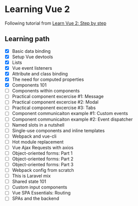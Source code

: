 # Learning Vue 2

Following tutorial from [Learn Vue 2: Step by step](https://laracasts.com/series/learn-vue-2-step-by-step/episodes/3?autoplay=true)

## Learning path

- [X] Basic data binding
- [X] Setup Vue devtools
- [X] Lists
- [X] Vue event listeners
- [X] Attribute and class binding
- [X] The need for computed properties
- [X] Components 101
- [ ] Components within components
- [ ] Practical component excercise #1: Message
- [ ] Practical component excercise #2: Modal
- [ ] Practical component excercise #3: Tabs
- [ ] Component communicaiton example #1: Custom events
- [ ] Component communicaiton example #2: Event dispatcher
- [ ] Named slots in a nutshell
- [ ] Single-use components and inline templates
- [ ] Webpack and vue-cli
- [ ] Hot module replacement
- [ ] Vue Ajax Requests with axios
- [ ] Object-oriented forms: Part 1
- [ ] Object-oriented forms: Part 2
- [ ] Object-oriented forms: Part 3
- [ ] Webpack config from scratch
- [ ] This is Laravel mix
- [ ] Shared state 101
- [ ] Custom input components
- [ ] Vue SPA Essentials: Routing
- [ ] SPAs and the backend
